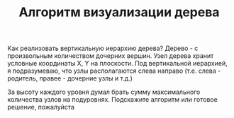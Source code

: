 ﻿---
title: "Алгоритм визуализации дерева"
se.owner.user_id: 271081
se.owner.display_name: "RS90"
se.owner.link: "https://ru.stackoverflow.com/users/271081/rs90"
se.link: "https://ru.stackoverflow.com/questions/927663/%d0%90%d0%bb%d0%b3%d0%be%d1%80%d0%b8%d1%82%d0%bc-%d0%b2%d0%b8%d0%b7%d1%83%d0%b0%d0%bb%d0%b8%d0%b7%d0%b0%d1%86%d0%b8%d0%b8-%d0%b4%d0%b5%d1%80%d0%b5%d0%b2%d0%b0"
se.question_id: 927663
se.post_type: question
se.score: 1
---
<p>Как реализовать вертикальную иерархию дерева? Дерево - с произвольным количеством дочерних вершин. Узел дерева хранит условные координаты X, Y на плоскости. Под вертикальной иерархией, я подразумеваю, что узлы располагаются слева направо (т.е. слева - родитель, правее - дочерние узлы и т.д.)</p>

<p>За высоту каждого уровня думал брать сумму максимального количества узлов на подуровнях. Подскажите алгоритм или готовое решение, пожалуйста</p>
